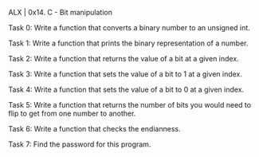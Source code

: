 ALX | 0x14. C - Bit manipulation

Task 0: Write a function that converts a binary number to an unsigned int.

Task 1: Write a function that prints the binary representation of a number.

Task 2: Write a function that returns the value of a bit at a given index.

Task 3: Write a function that sets the value of a bit to 1 at a given index.

Task 4: Write a function that sets the value of a bit to 0 at a given index.

Task 5: Write a function that returns the number of bits you would need to flip to get from one number to another.

Task 6: Write a function that checks the endianness.

Task 7: Find the password for this program.
